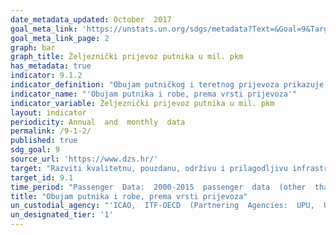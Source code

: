 ```yaml
---
date_metadata_updated: October  2017
goal_meta_link: 'https://unstats.un.org/sdgs/metadata?Text=&Goal=9&Target='
goal_meta_link_page: 2
graph: bar
graph_title: Željeznički prijevoz putnika u mil. pkm
has_metadata: true
indicator: 9.1.2
indicator_definition: "Obujam putničkog i teretnog prijevoza prikazuje se u putničkim kilometrima i tonskim kilometrima, te dijeli prema vrsti prijevoza. U svrhu praćenja ovog pokazatelja, podaci o putničkim kilometrima dijele se između cestovnog (razdijeljenog na osobna vozila, autobuse i motocikle) i željezničkog prijevoza, a tonski kilometri prikazuju se kao cestovni prijevoz, željeznički prijevoz i prijevoz na unutarnjim vodnim putovima. Prikazani su i tonski kilometri cjevovodnog transporta nafte i plina. Putnički kilometar (PKM) je jedinica mjere koja predstavlja prijevoz jednog putnika na udaljenosti od jednoga kilometra. U željezničkom prijevozu putnika prikazani su putnički kilometri ostvareni na teritoriju Republike Hrvatske. Kod prijevoza putnika motociklima, osobnim vozilima i autobusima za procjenu izračuna uzima se ukupna duljina putovanja od mjesta ukrcaja do mjesta iskrcaja. Tonski kilometar (TKM) je jedinica mjere prijevoza robe koja predstavlja prijevoz jedne tone robe na udaljenosti od jednoga kilometra. Kod željezničkog prijevoza robe, prijevoza robe na unutarnjim vodnim putovima, transportirane nafte i transportiranog plina prikazani su tonski kilometri na teritoriju Republike Hrvatske. U cestovnom prijevozu robe za izračun se uzima ukupna duljina putovanja od mjesta utovara do mjesta istovara."
indicator_name: "'Obujam putnika i robe, prema vrsti prijevoza'"
indicator_variable: Željeznički prijevoz putnika u mil. pkm
layout: indicator
periodicity: Annual  and  monthly  data
permalink: /9-1-2/
published: true
sdg_goal: 9
source_url: 'https://www.dzs.hr/'
target: "Razviti kvalitetnu, pouzdanu, održivu i prilagodljivu infrastrukturu, uključujući regionalnu i međugraničnu infrastrukturu, kako bi se podržali ekonomski razvoj i ljudsko blagostanje, s fokusom na jeftinom i jednakom pristupu za sve."
target_id: 9.1
time_period: "Passenger  Data:  2000-2015  passenger  data  (other  than  Amtrak  data),  2000-2016  Amtrak  data;  Freight  Data:  2007  and  2012-2015"
title: "Obujam putnika i robe, prema vrsti prijevoza"
un_custodial_agency: "'ICAO,  ITF-OECD  (Partnering  Agencies:  UPU,  UNEP,  UNECE)'"
un_designated_tier: '1'
---
```

